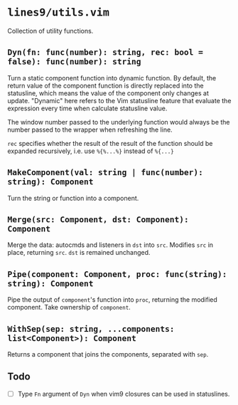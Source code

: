 # `lines9/utils.vim`

Collection of utility functions.

## `Dyn(fn: func(number): string, rec: bool = false): func(number): string`

Turn a static component function into dynamic function.
By default, the return value of the component function is directly replaced into the statusline,
which means the value of the component only changes at update.
"Dynamic" here refers to the Vim statusline feature that evaluate the expression
every time when calculate statusline value.

The window number passed to the underlying function would always be
the number passed to the wrapper when refreshing the line.

`rec` specifies whether the result of the result of the function should be
expanded recursively, i.e. use `%{%...%}` instead of `%{...}`

## `MakeComponent(val: string | func(number): string): Component`

Turn the string or function into a component.

## `Merge(src: Component, dst: Component): Component`

Merge the data: autocmds and listeners in `dst` into `src`.
Modifies `src` in place, returning `src`.
`dst` is remained unchanged.

## `Pipe(component: Component, proc: func(string): string): Component`

Pipe the output of `component`'s function into `proc`,
returning the modified component.
Take ownership of `component`.

## `WithSep(sep: string, ...components: list<Component>): Component`

Returns a component that joins the components, separated with `sep`.

## Todo

- [ ] Type `Fn` argument of `Dyn` when vim9 closures can be used in statuslines.

